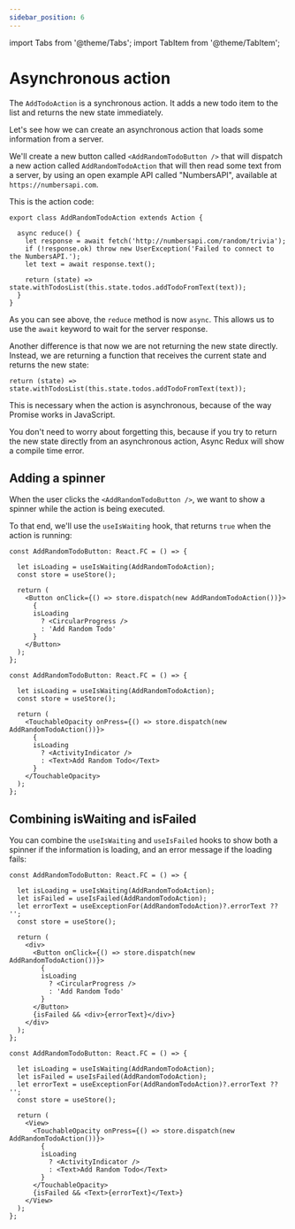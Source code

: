```yaml
---
sidebar_position: 6
---
```


import Tabs from '@theme/Tabs';
import TabItem from '@theme/TabItem';

# Asynchronous action

The `AddTodoAction` is a synchronous action. It adds a new todo item to the list and returns the
new state immediately.

Let's see how we can create an asynchronous action that loads some information from a server.

We'll create a new button called `<AddRandomTodoButton />` that will dispatch a new action
called `AddRandomTodoAction` that will then read some text from a server,
by using an open example API called "NumbersAPI", available at `https://numbersapi.com`.

This is the action code:

```tsx title="AddRandomTodoAction.ts"
export class AddRandomTodoAction extends Action {

  async reduce() {
    let response = await fetch('http://numbersapi.com/random/trivia');
    if (!response.ok) throw new UserException('Failed to connect to the NumbersAPI.');    
    let text = await response.text();
     
    return (state) => state.withTodosList(this.state.todos.addTodoFromText(text));
  }
} 
``` 

As you can see above, the `reduce` method is now `async`. This allows us to use the `await` keyword
to wait for the server response.

Another difference is that now we are not returning the new state directly. Instead, we are
returning a function that receives the current state and returns the new state:

```tsx
return (state) => state.withTodosList(this.state.todos.addTodoFromText(text)); 
``` 

This is necessary when the action is asynchronous, because of the way Promise works in JavaScript.

You don't need to worry about forgetting this, because if you try to return the new state directly
from an asynchronous action, Async Redux will show a compile time error.

## Adding a spinner

When the user clicks the `<AddRandomTodoButton />`, we want to show a spinner while the action is
being executed.

To that end, we'll use the `useIsWaiting` hook,
that returns `true` when the action is running:

<Tabs>
<TabItem value="rw" label="React Web">

```tsx
const AddRandomTodoButton: React.FC = () => {

  let isLoading = useIsWaiting(AddRandomTodoAction);
  const store = useStore();

  return (
    <Button onClick={() => store.dispatch(new AddRandomTodoAction())}>
      {
      isLoading 
        ? <CircularProgress /> 
        : 'Add Random Todo'
      }
    </Button>
  );
};

```

</TabItem>
<TabItem value="rn" label="React Native">

```tsx 
const AddRandomTodoButton: React.FC = () => {

  let isLoading = useIsWaiting(AddRandomTodoAction);
  const store = useStore();

  return (
    <TouchableOpacity onPress={() => store.dispatch(new AddRandomTodoAction())}>
      {
      isLoading 
        ? <ActivityIndicator /> 
        : <Text>Add Random Todo</Text>
      }
    </TouchableOpacity>
  );
};
```

</TabItem>
</Tabs>

## Combining isWaiting and isFailed

You can combine the `useIsWaiting` and `useIsFailed` hooks 
to show both a spinner if the information is loading, 
and an error message if the loading fails:

<Tabs>
<TabItem value="rw" label="React Web">

```tsx
const AddRandomTodoButton: React.FC = () => {

  let isLoading = useIsWaiting(AddRandomTodoAction);
  let isFailed = useIsFailed(AddRandomTodoAction);
  let errorText = useExceptionFor(AddRandomTodoAction)?.errorText ?? '';
  const store = useStore();

  return (
    <div>
      <Button onClick={() => store.dispatch(new AddRandomTodoAction())}>
        {
        isLoading 
          ? <CircularProgress /> 
          : 'Add Random Todo'
        }
      </Button>
      {isFailed && <div>{errorText}</div>}
    </div>
  );
};
```

</TabItem>
<TabItem value="rn" label="React Native">

```tsx
const AddRandomTodoButton: React.FC = () => {

  let isLoading = useIsWaiting(AddRandomTodoAction);
  let isFailed = useIsFailed(AddRandomTodoAction);
  let errorText = useExceptionFor(AddRandomTodoAction)?.errorText ?? '';
  const store = useStore();

  return (
    <View>
      <TouchableOpacity onPress={() => store.dispatch(new AddRandomTodoAction())}>
        {
        isLoading 
          ? <ActivityIndicator /> 
          : <Text>Add Random Todo</Text>
        }
      </TouchableOpacity>
      {isFailed && <Text>{errorText}</Text>}
    </View>
  );
};
```

</TabItem>
</Tabs>
